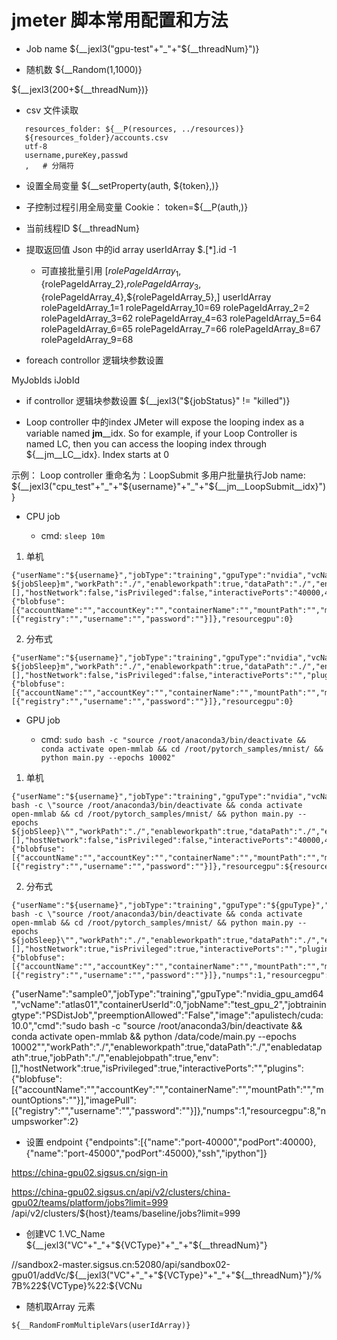 jmeter 脚本常用配置和方法
===========================================================================



* Job name
  ${__jexl3("gpu-test"+"_"+"${__threadNum}")}

* 随机数
${__Random(1,1000)}

${__jexl3(200+${__threadNum})}

* csv 文件读取
```
   resources_folder: ${__P(resources, ../resources)}
   ${resources_folder}/accounts.csv
   utf-8
   username,pureKey,passwd
   ,   # 分隔符

```
* 设置全局变量
${__setProperty(auth, ${token},)} 

+ 子控制过程引用全局变量
Cookie： token=${__P(auth,)}

* 当前线程ID
${__threadNum}

* 提取返回值 Json 中的id array
    userIdArray
    $.[*].id
    -1
    + 可直接批量引用
    [${rolePageIdArray_1},${rolePageIdArray_2},${rolePageIdArray_3},${rolePageIdArray_4},${rolePageIdArray_5},]
    userIdArray
    rolePageIdArray_1=1
    rolePageIdArray_10=69
    rolePageIdArray_2=2
    rolePageIdArray_3=62
    rolePageIdArray_4=63
    rolePageIdArray_5=64
    rolePageIdArray_6=65
    rolePageIdArray_7=66
    rolePageIdArray_8=67
    rolePageIdArray_9=68


* foreach controllor 逻辑块参数设置

MyJobIds
iJobId

* if controllor 逻辑块参数设置
${__jexl3("${jobStatus}" != "killed")}

* Loop controller 中的index
JMeter will expose the looping index as a variable named __jm__<Name of your element>__idx. So for example, if your Loop Controller is named LC, then you can access the looping index through ${__jm__LC__idx}. Index starts at 0

示例： Loop controller 重命名为：LoopSubmit
多用户批量执行Job name: ${__jexl3("cpu_test"+"_"+"${username}"+"_"+"${__jm__LoopSubmit__idx}")}


* CPU job

  + cmd: ```sleep 10m```

1. 单机

```
{"userName":"${username}","jobType":"training","gpuType":"nvidia","vcName":"platform","containerUserId":0,"jobName":"${__jexl3("cpu_test"+"_"+"${username}"+"_"+"${__jm__LoopSubmit__idx}")}","jobtrainingtype":"RegularJob","preemptionAllowed":"${preemptionAllowed}","image":"apulistech/mindspore:0.2.0","cmd":"sleep ${jobSleep}m","workPath":"./","enableworkpath":true,"dataPath":"./","enabledatapath":true,"jobPath":"./","enablejobpath":true,"env":[],"hostNetwork":false,"isPrivileged":false,"interactivePorts":"40000,45000","plugins":{"blobfuse":[{"accountName":"","accountKey":"","containerName":"","mountPath":"","mountOptions":""}],"imagePull":[{"registry":"","username":"","password":""}]},"resourcegpu":0}

```


2. 分布式
```
{"userName":"${username}","jobType":"training","gpuType":"nvidia","vcName":"baseline","containerUserId":0,"jobName":"${__jexl3("cpu_distirbuted_test"+"_"+"${username}"+"_"+"${__jm__LoopSubmit__idx}")}","jobtrainingtype":"RegularJob","preemptionAllowed":"${preemptionAllowed}","image":"ubuntu:16.04","cmd":"sleep ${jobSleep}m","workPath":"./","enableworkpath":true,"dataPath":"./","enabledatapath":true,"jobPath":"./","enablejobpath":true,"env":[],"hostNetwork":false,"isPrivileged":false,"interactivePorts":"","plugins":{"blobfuse":[{"accountName":"","accountKey":"","containerName":"","mountPath":"","mountOptions":""}],"imagePull":[{"registry":"","username":"","password":""}]},"resourcegpu":0}
```

* GPU job

  + cmd: ```sudo bash -c "source /root/anaconda3/bin/deactivate && conda activate open-mmlab && cd /root/pytorch_samples/mnist/ && python main.py --epochs 10002"```

1. 单机

```
{"userName":"${username}","jobType":"training","gpuType":"nvidia","vcName":"platform","containerUserId":0,"jobName":"${__jexl3("gpu_test"+"_"+"${username}"+"_"+"${__jm__LoopSubmit__idx}")}","jobtrainingtype":"RegularJob","preemptionAllowed":"${preemptionAllowed}","image":"apulistech/cuda:10.0","cmd":"sudo bash -c \"source /root/anaconda3/bin/deactivate && conda activate open-mmlab && cd /root/pytorch_samples/mnist/ && python main.py --epochs ${jobSleep}\"","workPath":"./","enableworkpath":true,"dataPath":"./","enabledatapath":true,"jobPath":"./","enablejobpath":true,"env":[],"hostNetwork":false,"isPrivileged":false,"interactivePorts":"40000,45000","plugins":{"blobfuse":[{"accountName":"","accountKey":"","containerName":"","mountPath":"","mountOptions":""}],"imagePull":[{"registry":"","username":"","password":""}]},"resourcegpu":${resourcegpu}}
```


2. 分布式

```
{"userName":"${username}","jobType":"training","gpuType":"${gpuType}","vcName":"${vcName}","containerUserId":0,"jobName":"${__jexl3("gpu_distirbuted_test"+"_"+"${username}"+"_"+"${__jm__LoopSubmit__idx}")}","jobtrainingtype":"PSDistJob","preemptionAllowed":"${preemptionAllowed}","image":"apulistech/cuda:10.0","cmd":"sudo bash -c \"source /root/anaconda3/bin/deactivate && conda activate open-mmlab && cd /root/pytorch_samples/mnist/ && python main.py --epochs ${jobSleep}\"","workPath":"./","enableworkpath":true,"dataPath":"./","enabledatapath":true,"jobPath":"./","enablejobpath":true,"env":[],"hostNetwork":true,"isPrivileged":true,"interactivePorts":"","plugins":{"blobfuse":[{"accountName":"","accountKey":"","containerName":"","mountPath":"","mountOptions":""}],"imagePull":[{"registry":"","username":"","password":""}]},"numps":1,"resourcegpu":${resourcegpu},"numpsworker":${numpsworker}}

```
{"userName":"sample0","jobType":"training","gpuType":"nvidia_gpu_amd64","vcName":"atlas01","containerUserId":0,"jobName":"test_gpu_2","jobtrainingtype":"PSDistJob","preemptionAllowed":"False","image":"apulistech/cuda:10.0","cmd":"sudo bash -c \"source /root/anaconda3/bin/deactivate && conda activate open-mmlab && python /data/code/main.py --epochs 10002\"","workPath":"./","enableworkpath":true,"dataPath":"./","enabledatapath":true,"jobPath":"./","enablejobpath":true,"env":[],"hostNetwork":true,"isPrivileged":true,"interactivePorts":"","plugins":{"blobfuse":[{"accountName":"","accountKey":"","containerName":"","mountPath":"","mountOptions":""}],"imagePull":[{"registry":"","username":"","password":""}]},"numps":1,"resourcegpu":8,"numpsworker":2}

* 设置 endpoint
{"endpoints":[{"name":"port-40000","podPort":40000},{"name":"port-45000","podPort":45000},"ssh","ipython"]}

https://china-gpu02.sigsus.cn/sign-in


https://china-gpu02.sigsus.cn/api/v2/clusters/china-gpu02/teams/platform/jobs?limit=999 
                            /api/v2/clusters/${host}/teams/baseline/jobs?limit=999

                      
* 创建VC 
  1.VC_Name
    ${__jexl3("VC"+"_"+"${VCType}"+"_"+"${__threadNum}"}

//sandbox2-master.sigsus.cn:52080/api/sandbox02-gpu01/addVc/${__jexl3("VC"+"_"+"${VCType}"+"_"+"${__threadNum}"}/%7B%22${VCType}%22:${VCNu

* 随机取Array 元素

``` ${__RandomFromMultipleVars(userIdArray)} ```
